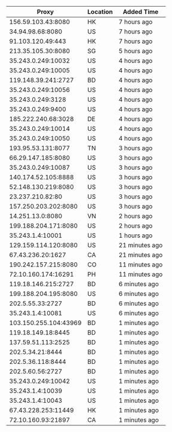 | Proxy | Location | Added Time |
|---------|----------|------------|
| 156.59.103.43:8080 | HK | 7 hours ago |
| 34.94.98.68:8080 | US | 7 hours ago |
| 91.103.120.49:443 | HK | 7 hours ago |
| 213.35.105.30:8080 | SG | 5 hours ago |
| 35.243.0.249:10032 | US | 4 hours ago |
| 35.243.0.249:10005 | US | 4 hours ago |
| 119.148.39.241:2727 | BD | 4 hours ago |
| 35.243.0.249:10056 | US | 4 hours ago |
| 35.243.0.249:3128 | US | 4 hours ago |
| 35.243.0.249:9400 | US | 4 hours ago |
| 185.222.240.68:3028 | DE | 4 hours ago |
| 35.243.0.249:10014 | US | 4 hours ago |
| 35.243.0.249:10050 | US | 4 hours ago |
| 193.95.53.131:8077 | TN | 3 hours ago |
| 66.29.147.185:8080 | US | 3 hours ago |
| 35.243.0.249:10087 | US | 3 hours ago |
| 140.174.52.105:8888 | US | 3 hours ago |
| 52.148.130.219:8080 | US | 3 hours ago |
| 23.237.210.82:80 | US | 3 hours ago |
| 157.250.203.202:8080 | US | 3 hours ago |
| 14.251.13.0:8080 | VN | 2 hours ago |
| 199.188.204.171:8080 | US | 2 hours ago |
| 35.243.1.4:10001 | US | 1 hours ago |
| 129.159.114.120:8080 | US | 21 minutes ago |
| 67.43.236.20:1627 | CA | 21 minutes ago |
| 190.242.157.215:8080 | CO | 11 minutes ago |
| 72.10.160.174:16291 | PH | 11 minutes ago |
| 119.18.146.215:2727 | BD | 6 minutes ago |
| 199.188.204.195:8080 | US | 6 minutes ago |
| 202.5.55.33:2727 | BD | 6 minutes ago |
| 35.243.1.4:10081 | US | 6 minutes ago |
| 103.150.255.104:43969 | BD | 1 minutes ago |
| 119.18.149.18:8445 | BD | 1 minutes ago |
| 137.59.51.113:2525 | BD | 1 minutes ago |
| 202.5.34.21:8444 | BD | 1 minutes ago |
| 202.5.36.118:8444 | BD | 1 minutes ago |
| 202.5.60.56:2727 | BD | 1 minutes ago |
| 35.243.0.249:10042 | US | 1 minutes ago |
| 35.243.1.4:10039 | US | 1 minutes ago |
| 35.243.1.4:10043 | US | 1 minutes ago |
| 67.43.228.253:11449 | HK | 1 minutes ago |
| 72.10.160.93:21897 | CA | 1 minutes ago |
